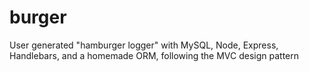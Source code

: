 # burger
User generated "hamburger logger" with MySQL, Node, Express, Handlebars, and a homemade ORM, following the MVC design pattern
